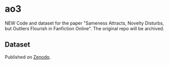 # ao3
NEW Code and dataset for the paper "Sameness Attracts, Novelty Disturbs, but Outliers Flourish in Fanfiction Online". The original repo will be archived.

## Dataset
Published on [Zenodo](https://zenodo.org/records/15330747).
